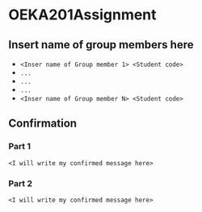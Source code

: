 # OEKA201Assignment

## Insert name of group members here

- `<Inser name of Group member 1> <Student code>`
- `...`
- `...`
- `...`
- `<Inser name of Group member N> <Student code>`

## Confirmation
### Part 1
`<I will write my confirmed message here> `
### Part 2
`<I will write my confirmed message here> `

